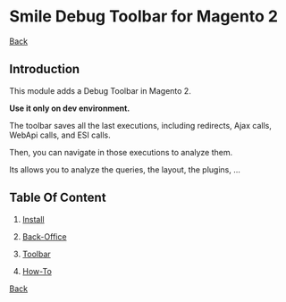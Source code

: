 # Smile Debug Toolbar for Magento 2

[Back](../README.md)

## Introduction

This module adds a Debug Toolbar in Magento 2.

**Use it only on dev environment.**

The toolbar saves all the last executions, including redirects, Ajax calls, WebApi calls, and ESI calls.

Then, you can navigate in those executions to analyze them.

Its allows you to analyze the queries, the layout, the plugins, ...

## Table Of Content

1. [Install](install.md)

1. [Back-Office](backoffice.md)

1. [Toolbar](toolbar.md)

1. [How-To](howto.md)

[Back](../README.md)
